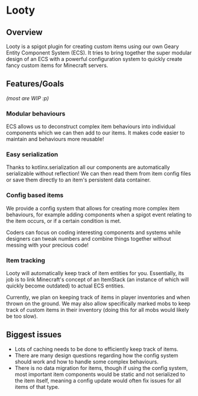 # Looty

## Overview

Looty is a spigot plugin for creating custom items using our own Geary Entity Component System (ECS). It tries to bring together the super modular design of an ECS with a powerful configuration system to quickly create fancy custom items for Minecraft servers.

## Features/Goals 
*(most are WIP :p)*

### Modular behaviours

ECS allows us to deconstruct complex item behaviours into individual components which we can then add to our items. It makes code easier to maintain and behaviours more reusable!

### Easy serialization

Thanks to kotlinx.serialization all our components are automatically serializable without reflection! We can then read them from item config files or save them directly to an item's persistent data container.

### Config based items

We provide a config system that allows for creating more complex item behaviours, for example adding components when a spigot event relating to the item occurs, or if a certain condition is met.

Coders can focus on coding interesting components and systems while designers can tweak numbers and combine things together without messing with your precious code!

### Item tracking

Looty will automatically keep track of item entities for you. Essentially, its job is to link Minecraft's concept of an ItemStack (an instance of which will quickly become outdated) to actual ECS entities.

Currently, we plan on keeping track of items in player inventories and when thrown on the ground. We may also allow specifically marked mobs to keep track of custom items in their inventory (doing this for all mobs would likely be too slow).

## Biggest issues
- Lots of caching needs to be done to efficiently keep track of items.
- There are many design questions regarding how the config system should work and how to handle some complex behaviours.
- There is no data migration for items, though if using the config system, most important item components would be static and not serialized to the item itself, meaning a config update would often fix issues for all items of that type.
